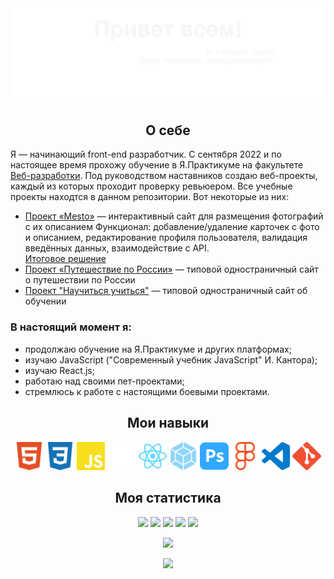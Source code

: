 <img src="./images/myBanner.svg">

<h2 align="center">О себе</h2>
<p>Я — начинающий front-end разработчик. С сентября 2022 и по настоящее время прохожу обучение в Я.Практикуме на факультете <a href="https://practicum.yandex.ru/web/">Веб-разработки</a>. Под руководством наставников создаю веб-проекты,
каждый из которых проходит проверку ревьюером. Все учебные проекты находтся в данном репозитории. Вот некоторые из них:</p> 
<ul>
 <li>
  <a href="https://github.com/MikhailSulim/mesto">Проект «Mesto»</a> — интерактивный сайт для размещения фотографий с их описанием Функционал: добавление/удаление карточек с фото и описанием, редактирование профиля пользователя, валидация введённых данных, взаимодействие с API. <br>
  <a href="https://mikhailsulim.github.io/mesto/index.html">Итоговое решение</a>
 </li>
 <li>
  <a href="https://github.com/MikhailSulim/russian-travel">Проект «Путешествие по России»</a> — типовой одностраничный сайт о путешествии по России <br>
  
 </li>
 <li>
  <a href="https://github.com/MikhailSulim/how-to-learn">Проект "Научиться учиться"</a> — типовой одностраничный сайт об обучении<br>
  
 </li>
</ul>

<h3>В настоящий момент я:</h3>
<ul>
 <li>продолжаю обучение на Я.Практикуме и других платформах;</li>
 <li>изучаю JavaScript ("Современный учебник JavaScript" И. Кантора);</li>
 <li>изучаю React.js;</li>
 <li>работаю над своими пет-проектами;</li> 
 <li>стремлюсь к работе с настоящими боевыми проектами.</li> 
</ul>

<h2 align="center">Мои навыки</h2>

 <div align="center">
 <a href="https://ru.wikipedia.org/wiki/HTML"><img width="9%" src="./images/html_logo.svg"></a>
  <a href="https://ru.wikipedia.org/wiki/CSS"><img width="9%" src="./images/css_logo.svg"></a>
  <a href="https://ru.wikipedia.org/wiki/JavaScript"><img width="9%" src="./images/js_logo.svg"></a>
  <a href="https://ru.wikipedia.org/wiki/БЭМ"><img width="9%" src="./images/bem_logo.svg"></a>
  <a href="https://ru.wikipedia.org/wiki/React"><img width="9%" src="./images/react_logo.svg"></a>
  <a href="https://ru.wikipedia.org/wiki/Webpack"><img width="9%" src="./images/webpack_logo.svg"></a>
  <a href="https://ru.wikipedia.org/wiki/Adobe_Photoshop"><img width="9%" src="./images/ps_logo.svg"></a>
  <a href="https://ru.wikipedia.org/wiki/Figma"><img width="9%" src="./images/figma_logo.svg"></a>
  <a href="https://ru.wikipedia.org/wiki/Visual_Studio_Code"><img width="9%" src="./images/vscode_logo.svg"></a>
  <a href="https://ru.wikipedia.org/wiki/Git"><img width="9%" src="./images/git_logo.svg"></a>
  </div>

<h2 align="center">Моя статистика</h2>

<!--
**MikhailSulim/MikhailSulim** is a ✨ _special_ ✨ repository because its `README.md` (this file) appears on your GitHub profile.

Here are some ideas to get you started:

- 🔭 I’m currently working on ...
- 🌱 I’m currently learning ...
- 👯 I’m looking to collaborate on ...
- 🤔 I’m looking for help with ...
- 💬 Ask me about ...
- 📫 How to reach me: ...
- 😄 Pronouns: ...
- ⚡ Fun fact: ...
-->
<div align="center">

![](https://github-profile-summary-cards.vercel.app/api/cards/profile-details?username=MikhailSulim&theme=2077)
![](https://github-profile-summary-cards.vercel.app/api/cards/most-commit-language?username=MikhailSulim&theme=2077) ![](https://github-profile-summary-cards.vercel.app/api/cards/repos-per-language?username=MikhailSulim&theme=2077)
![](https://github-profile-summary-cards.vercel.app/api/cards/stats?username=MikhailSulim&theme=2077) ![](https://github-profile-summary-cards.vercel.app/api/cards/productive-time?username=MikhailSulim&theme=2077)

<img src="https://www.codewars.com/users/Mikko_1984/badges/large">

 
 
![](https://komarev.com/ghpvc/?username=MikhailSulim)
</div>

